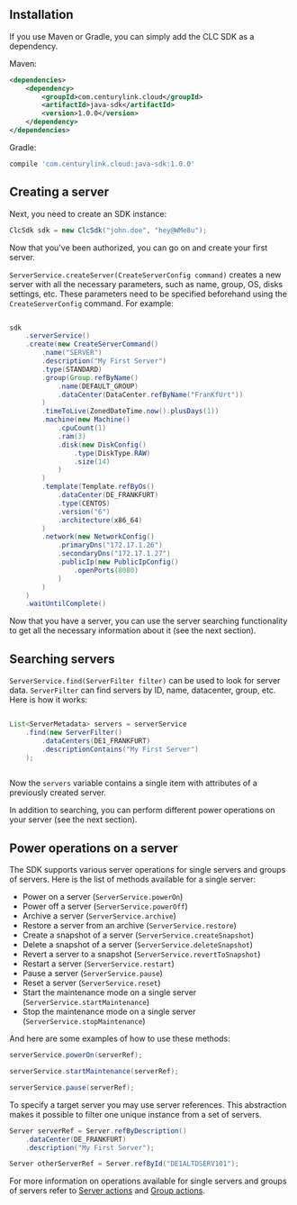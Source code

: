 Installation
------------

If you use Maven or Gradle, you can simply add the CLC SDK as a dependency.

Maven: 
```xml
<dependencies>
    <dependency>
        <groupId>com.centurylink.cloud</groupId>
        <artifactId>java-sdk</artifactId>
        <version>1.0.0</version>
    </dependency>
</dependencies>
```

Gradle:
```groovy
compile 'com.centurylink.cloud:java-sdk:1.0.0'
```

Creating a server
--------------------

Next, you need to create an SDK instance:

``` java
ClcSdk sdk = new ClcSdk("john.doe", "hey@WMe8u");
```
Now that you've been authorized, you can go on and create your first server.

`ServerService.createServer(CreateServerConfig command)` creates a new server with all the necessary parameters, such as name, group, OS, disks settings, etc. These parameters need to be specified beforehand using the `CreateServerConfig` command. For example:

``` java

sdk
    .serverService()
    .create(new CreateServerCommand()
        .name("SERVER")
        .description("My First Server")
        .type(STANDARD)
        .group(Group.refByName()
            .name(DEFAULT_GROUP)
            .dataCenter(DataCenter.refByName("FranKfUrt"))
        )
        .timeToLive(ZonedDateTime.now().plusDays(1))
        .machine(new Machine()
            .cpuCount(1)
            .ram(3)
            .disk(new DiskConfig()
                .type(DiskType.RAW)
                .size(14)
            )
        )
        .template(Template.refByOs()
            .dataCenter(DE_FRANKFURT)
            .type(CENTOS)
            .version("6")
            .architecture(x86_64)
        )
        .network(new NetworkConfig()
            .primaryDns("172.17.1.26")
            .secondaryDns("172.17.1.27")
            .publicIp(new PublicIpConfig()
                .openPorts(8080)
            )
        )
    )
    .waitUntilComplete()
```
Now that you have a server, you can use the server searching functionality to get all the necessary information about it (see the next section).

Searching servers
-----------------

`ServerService.find(ServerFilter filter)` can be used to look for server data. `ServerFilter` can
find servers by ID, name, datacenter, group, etc. Here is how it works:

``` java

List<ServerMetadata> servers = serverService
    .find(new ServerFilter()
        .dataCenters(DE1_FRANKFURT)
        .descriptionContains("My First Server")
    );
    
```

Now the ```servers``` variable contains a single item with attributes of a previously created server.

In addition to searching, you can perform different power operations on your server (see the next section).

Power operations on a server
-----------------

The SDK supports various server operations for single servers and groups of servers. Here is the list of methods available for a single server:

  * Power on a server (`ServerService.powerOn`)
  * Power off a server (`ServerService.powerOff`)
  * Archive a server (`ServerService.archive`)
  * Restore a server from an archive (`ServerService.restore`)
  * Create a snapshot of a server (`ServerService.createSnapshot`)
  * Delete a snapshot of a server (`ServerService.deleteSnapshot`)
  * Revert a server to a snapshot (`ServerService.revertToSnapshot`)
  * Restart a server (`ServerService.restart`)
  * Pause a server (`ServerService.pause`)
  * Reset a server (`ServerService.reset`)
  * Start the maintenance mode on a single server (`ServerService.startMaintenance`)
  * Stop the maintenance mode on a single server (`ServerService.stopMaintenance`)

And here are some examples of how to use these methods:

``` java
serverService.powerOn(serverRef);

serverService.startMaintenance(serverRef);

serverService.pause(serverRef); 
```

To specify a target server you may use server references. This abstraction makes it possible to filter one unique 
instance from a set of servers.

``` java
Server serverRef = Server.refByDescription()
    .dataCenter(DE_FRANKFURT)
    .description("My First Server");

Server otherServerRef = Server.refById("DE1ALTDSERV101");
```

For more information on operations available for single servers and groups of servers refer to
[Server actions](./2.2-Server-actions)
and
[Group actions](./2.5-Group-actions).